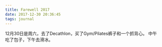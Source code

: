 ```yaml
---
title: Farewell 2017
date: 2017-12-30 20:36:45
tags: journal
---
```


12月30日是周六，去了Decathlon，买了Gym/Pilates裤子和一个抓背心。
中午吃了包子，下午去滑冰。

